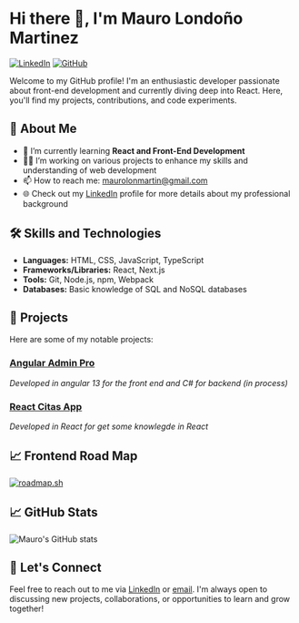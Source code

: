 # Hi there 👋, I'm Mauro Londoño Martinez

[![LinkedIn](https://img.shields.io/badge/LinkedIn-0077B5?style=for-the-badge&logo=linkedin&logoColor=white)](https://www.linkedin.com/in/maurolondonom/)
[![GitHub](https://img.shields.io/badge/GitHub-181717?style=for-the-badge&logo=github&logoColor=white)](https://github.com/maurolonmartin)

Welcome to my GitHub profile! I'm an enthusiastic developer passionate about front-end development and currently diving deep into React. Here, you'll find my projects, contributions, and code experiments.

## 🚀 About Me

- 🌱 I’m currently learning **React and Front-End Development**
- 👨‍💻 I’m working on various projects to enhance my skills and understanding of web development
- 📫 How to reach me: [maurolonmartin@gmail.com](mailto:maurolonmartin@gmail.com)
- 🌐 Check out my [LinkedIn](https://www.linkedin.com/in/maurolondonom/) profile for more details about my professional background

## 🛠 Skills and Technologies

- **Languages:** HTML, CSS, JavaScript, TypeScript
- **Frameworks/Libraries:** React, Next.js
- **Tools:** Git, Node.js, npm, Webpack
- **Databases:** Basic knowledge of SQL and NoSQL databases

## 📂 Projects

Here are some of my notable projects:

### [Angular Admin Pro](https://github.com/maurolonmartin/angular-adv-adminpro)
_Developed in angular 13 for the front end and C# for backend (in process)_

### [React Citas App](https://github.com/maurolonmartin/react-citasApp)
_Developed in React for get some knowlegde in React_

## 📈 Frontend Road Map
[![roadmap.sh](https://roadmap.sh/card/tall/66abad2519ba71f57bfc639f?variant=dark&roadmaps=frontend)](https://roadmap.sh)

## 📈 GitHub Stats

![Mauro's GitHub stats](https://github-readme-stats.vercel.app/api?username=maurolonmartin&show_icons=true&theme=radical)

## 🤝 Let's Connect

Feel free to reach out to me via [LinkedIn](https://www.linkedin.com/in/maurolondonom/) or [email](mailto:maurolonmartin@gmail.com). I'm always open to discussing new projects, collaborations, or opportunities to learn and grow together!

